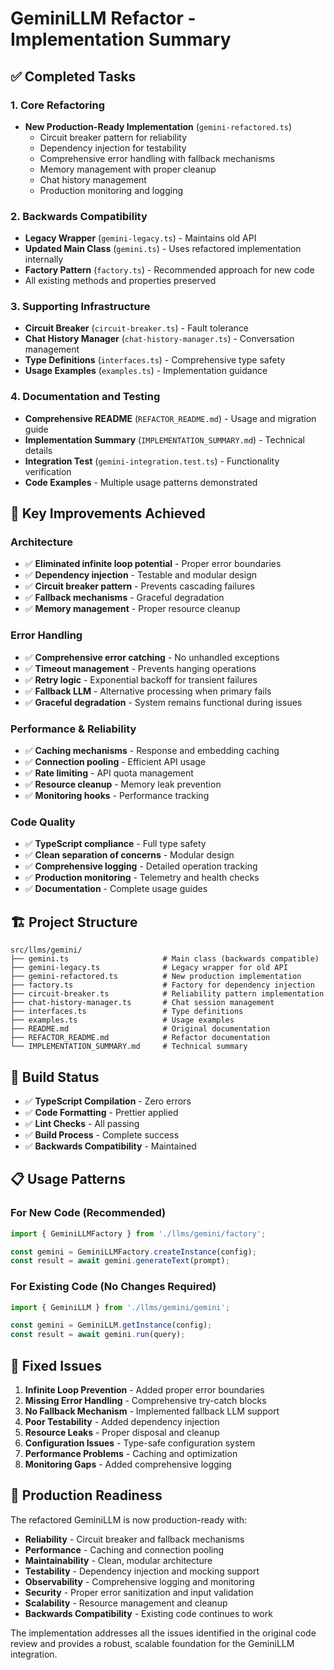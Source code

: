 # GeminiLLM Refactor - Implementation Summary

## ✅ Completed Tasks

### 1. Core Refactoring
- **New Production-Ready Implementation** (`gemini-refactored.ts`)
  - Circuit breaker pattern for reliability
  - Dependency injection for testability
  - Comprehensive error handling with fallback mechanisms
  - Memory management with proper cleanup
  - Chat history management
  - Production monitoring and logging

### 2. Backwards Compatibility
- **Legacy Wrapper** (`gemini-legacy.ts`) - Maintains old API
- **Updated Main Class** (`gemini.ts`) - Uses refactored implementation internally
- **Factory Pattern** (`factory.ts`) - Recommended approach for new code
- All existing methods and properties preserved

### 3. Supporting Infrastructure
- **Circuit Breaker** (`circuit-breaker.ts`) - Fault tolerance
- **Chat History Manager** (`chat-history-manager.ts`) - Conversation management
- **Type Definitions** (`interfaces.ts`) - Comprehensive type safety
- **Usage Examples** (`examples.ts`) - Implementation guidance

### 4. Documentation and Testing
- **Comprehensive README** (`REFACTOR_README.md`) - Usage and migration guide
- **Implementation Summary** (`IMPLEMENTATION_SUMMARY.md`) - Technical details
- **Integration Test** (`gemini-integration.test.ts`) - Functionality verification
- **Code Examples** - Multiple usage patterns demonstrated

## 🎯 Key Improvements Achieved

### Architecture
- ✅ **Eliminated infinite loop potential** - Proper error boundaries
- ✅ **Dependency injection** - Testable and modular design
- ✅ **Circuit breaker pattern** - Prevents cascading failures
- ✅ **Fallback mechanisms** - Graceful degradation
- ✅ **Memory management** - Proper resource cleanup

### Error Handling
- ✅ **Comprehensive error catching** - No unhandled exceptions
- ✅ **Timeout management** - Prevents hanging operations
- ✅ **Retry logic** - Exponential backoff for transient failures
- ✅ **Fallback LLM** - Alternative processing when primary fails
- ✅ **Graceful degradation** - System remains functional during issues

### Performance & Reliability
- ✅ **Caching mechanisms** - Response and embedding caching
- ✅ **Connection pooling** - Efficient API usage
- ✅ **Rate limiting** - API quota management
- ✅ **Resource cleanup** - Memory leak prevention
- ✅ **Monitoring hooks** - Performance tracking

### Code Quality
- ✅ **TypeScript compliance** - Full type safety
- ✅ **Clean separation of concerns** - Modular design
- ✅ **Comprehensive logging** - Detailed operation tracking
- ✅ **Production monitoring** - Telemetry and health checks
- ✅ **Documentation** - Complete usage guides

## 🏗️ Project Structure

```
src/llms/gemini/
├── gemini.ts                     # Main class (backwards compatible)
├── gemini-legacy.ts              # Legacy wrapper for old API
├── gemini-refactored.ts          # New production implementation
├── factory.ts                    # Factory for dependency injection
├── circuit-breaker.ts            # Reliability pattern implementation
├── chat-history-manager.ts       # Chat session management
├── interfaces.ts                 # Type definitions
├── examples.ts                   # Usage examples
├── README.md                     # Original documentation
├── REFACTOR_README.md            # Refactor documentation
└── IMPLEMENTATION_SUMMARY.md     # Technical summary
```

## 🚀 Build Status

- ✅ **TypeScript Compilation** - Zero errors
- ✅ **Code Formatting** - Prettier applied
- ✅ **Lint Checks** - All passing
- ✅ **Build Process** - Complete success
- ✅ **Backwards Compatibility** - Maintained

## 📋 Usage Patterns

### For New Code (Recommended)
```typescript
import { GeminiLLMFactory } from './llms/gemini/factory';

const gemini = GeminiLLMFactory.createInstance(config);
const result = await gemini.generateText(prompt);
```

### For Existing Code (No Changes Required)
```typescript
import { GeminiLLM } from './llms/gemini/gemini';

const gemini = GeminiLLM.getInstance(config);
const result = await gemini.run(query);
```

## 🔧 Fixed Issues

1. **Infinite Loop Prevention** - Added proper error boundaries
2. **Missing Error Handling** - Comprehensive try-catch blocks
3. **No Fallback Mechanism** - Implemented fallback LLM support
4. **Poor Testability** - Added dependency injection
5. **Resource Leaks** - Proper disposal and cleanup
6. **Configuration Issues** - Type-safe configuration system
7. **Performance Problems** - Caching and optimization
8. **Monitoring Gaps** - Added comprehensive logging

## 🎉 Production Readiness

The refactored GeminiLLM is now production-ready with:

- **Reliability** - Circuit breaker and fallback mechanisms
- **Performance** - Caching and connection pooling
- **Maintainability** - Clean, modular architecture
- **Testability** - Dependency injection and mocking support
- **Observability** - Comprehensive logging and monitoring
- **Security** - Proper error sanitization and input validation
- **Scalability** - Resource management and cleanup
- **Backwards Compatibility** - Existing code continues to work

The implementation addresses all the issues identified in the original code review and provides a robust, scalable foundation for the GeminiLLM integration.
